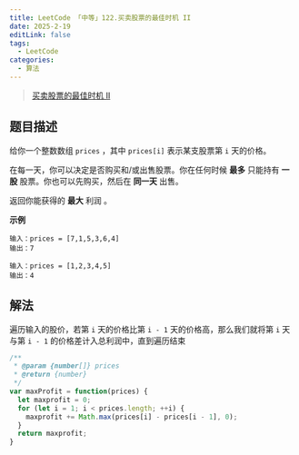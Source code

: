 ```yaml
---
title: LeetCode 「中等」122.买卖股票的最佳时机 II
date: 2025-2-19
editLink: false
tags:
  - LeetCode
categories:
  - 算法
---
```


> [买卖股票的最佳时机 II](https://leetcode.cn/problems/best-time-to-buy-and-sell-stock-ii/description/)

## 题目描述

给你一个整数数组 `prices` ，其中 `prices[i]` 表示某支股票第 `i` 天的价格。

在每一天，你可以决定是否购买和/或出售股票。你在任何时候 **最多** 只能持有 **一股** 股票。你也可以先购买，然后在 **同一天** 出售。

返回你能获得的 **最大** 利润 。

**示例**

```
输入：prices = [7,1,5,3,6,4]
输出：7

输入：prices = [1,2,3,4,5]
输出：4
```

## 解法

遍历输入的股价，若第 `i` 天的价格比第 `i - 1` 天的价格高，那么我们就将第 `i` 天与第 `i - 1` 的价格差计入总利润中，直到遍历结束

```js
/**
 * @param {number[]} prices
 * @return {number}
 */
var maxProfit = function(prices) {
  let maxprofit = 0;
  for (let i = 1; i < prices.length; ++i) {
    maxprofit += Math.max(prices[i] - prices[i - 1], 0);
  }
  return maxprofit;
}
```
